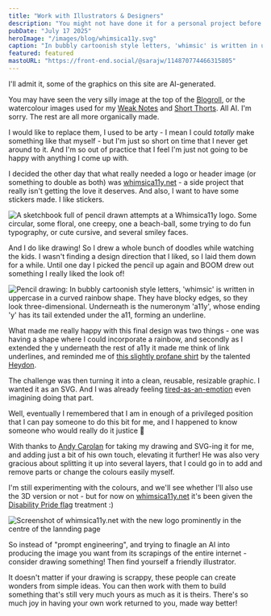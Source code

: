 ```yaml
---
title: "Work with Illustrators & Designers"
description: "You might not have done it for a personal project before - but they're so much more fun to work with than AI."
pubDate: "July 17 2025"
heroImage: "/images/blog/whimsica11y.svg"
caption: "In bubbly cartoonish style letters, 'whimsic' is written in uppercase in a curved rainbow shape. Underneath is the numeronym 'a11y'. The 'whimsic' curve has bands across it like a rainbow, using the colours from the diagonal of the Disability Pride flag."
featured: featured
mastoURL: "https://front-end.social/@sarajw/114870774466315805"
---
```


I'll admit it, some of the graphics on this site are AI-generated.

You may have seen the very silly image at the top of the [Blogroll](/blog/roll/), or the watercolour images used for my [Weak Notes](/blog/notes) and [Short Thorts](/blog/short). All AI. I'm sorry. The rest are all more organically made.

I would like to replace them, I used to be arty - I mean I could _totally_ make something like that myself - but I'm just so short on time that I never get around to it. And I'm so out of practice that I feel I'm just not going to be happy with anything I come up with.

I decided the other day that what really needed a logo or header image (or something to double as both) was [whimsica11y.net](https://whimsica11y.net) - a side project that really isn't getting the love it deserves. And also, I want to have some stickers made. I like stickers.

![A sketchbook full of pencil drawn attempts at a Whimsica11y logo. Some circular, some floral, one creepy, one a beach-ball, some trying to do fun typography, or cute cursive, and several smiley faces.](/images/blog/whimsica11y-sketches.jpg)

And I do like drawing! So I drew a whole bunch of doodles while watching the kids. I wasn't finding a design direction that I liked, so I laid them down for a while. Until one day I picked the pencil up again and BOOM drew out something I really liked the look of!

![Pencil drawing: In bubbly cartoonish style letters, 'whimsic' is written in uppercase in a curved rainbow shape. They have blocky edges, so they look three-dimensional. Underneath is the numeronym 'a11y', whose ending 'y' has its tail extended under the a11, forming an underline.](/images/blog/whimsica11y-final-idea.jpg)

What made me really happy with this final design was two things - one was having a shape where I could incorporate a rainbow, and secondly as I extended the y underneath the rest of a11y it made me think of link underlines, and reminded me of [this slightly profane shirt](https://webbed-briefs.teemill.com/product/underline-your-links/) by the talented [Heydon](https://heydonworks.com).

The challenge was then turning it into a clean, reusable, resizable graphic. I wanted it as an SVG. And I was already feeling [tired-as-an-emotion](https://www.youtube.com/watch?v=0sppw7Zq35w) even imagining doing that part.

Well, eventually I remembered that I am in enough of a privileged position that I can pay someone to do this bit for me, and I happened to know someone who would really do it justice 💜

With thanks to [Andy Carolan](https://www.andycarolan.com) for taking my drawing and SVG-ing it for me, and adding just a bit of his own touch, elevating it further! He was also very gracious about splitting it up into several layers, that I could go in to add and remove parts or change the colours easily myself.

I'm still experimenting with the colours, and we'll see whether I'll also use the 3D version or not - but for now on [whimsica11y.net](https://whimsica11y.net) it's been given the [Disability Pride flag](https://www.goodhousekeeping.com/life/a43876914/disability-pride-flag/) treatment :)

![Screenshot of whimsica11y.net with the new logo prominently in the centre of the lannding page](/images/blog/whimsica11y-screenshot.jpg)

So instead of "prompt engineering", and trying to finagle an AI into producing the image you want from its scrapings of the entire internet - consider drawing something! Then find yourself a friendly illustrator.

It doesn't matter if your drawing is scrappy, these people can create wonders from simple ideas. You can then work with them to build something that's still very much yours as much as it is theirs. There's so much joy in having your own work returned to you, made way better!
